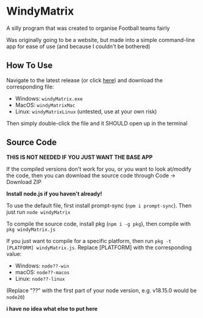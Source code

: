 # WindyMatrix
A silly program that was created to organise Football teams fairly

Was originally going to be a website, but made into a simple command-line app for ease of use (and because I couldn't be bothered)

## How To Use
Navigate to the latest release (or click [here](https://github.com/Tommeeboi/WindyMatrix/releases)) and download the corresponding file:

- Windows: `windyMatrix.exe`
- MacOS: `windyMatrixMac`
- Linux: `windyMatrixLinux` (untested, use at your own risk)

Then simply double-click the file and it SHOULD open up in the terminal

## Source Code
**THIS IS NOT NEEDED IF YOU JUST WANT THE BASE APP**

If the compiled versions don't work for you, or you want to look at/modify the code, then you can download the source code through Code -> Download ZIP

**Install node.js if you haven't already!**

To use the default file, first install prompt-sync (`npm i prompt-sync`). Then just run `node windyMatrix`

To compile the source code, install pkg (`npm i -g pkg`), then compile with `pkg windyMatrix.js`

If you just want to compile for a specific platform, then run `pkg -t [PLATFORM] windyMatrix.js`. Replace [PLATFORM] with the corresponding value:

- Windows: `node??-win`
- macOS: `node??-macos`
- Linux: `node??-linux`

(Replace "??" with the first part of your node version, e.g. v18.15.0 would be `node20`)

**i have no idea what else to put here**